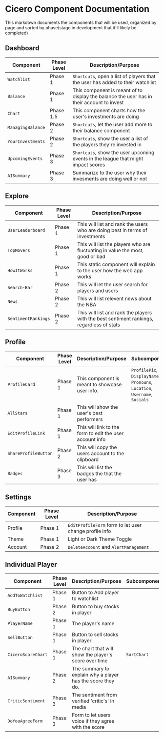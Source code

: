 # Cicero Component Documentation

This markdown documents the components that will be used, organized by page and sorted by phase(stage in development that it'll likely be completed)

## Dashboard

| Component         | Phase Level | Description/Purpose                                                                       |
| ----------------- | ----------- | ----------------------------------------------------------------------------------------- |
| `Watchlist`       | Phase 1     | `Shortcuts`, open a list of players that the user has added to their watchlist            |
| `Balance`         | Phase 1     | This component is meant of to display the balance the user has in their account to invest |
| `Chart`           | Phase 1.5   | This component charts how the user's investments are doing                                |
| `ManagingBalance` | Phase 2     | `Shortcuts`, let the user add more to their balance component                             |
| `YourInvestments` | Phase 2     | `Shortcuts`, show the user a list of the players they're invested in                      |
| `UpcomingEvents`  | Phase 3     | `Shortcuts`, show the user upcoming events in the league that might impact scores         |
| `AISummary`       | Phase 3     | Summarize to the user why their invesments are doing well or not                          |

## Explore

| Component           | Phase Level | Description/Purpose                                                                       |
| ------------------- | ----------- | ----------------------------------------------------------------------------------------- |
| `UserLeaderboard`   | Phase 1     | This will list and rank the users who are doing best in terms of investments              |
| `TopMovers`         | Phase 1     | This will list the players who are fluctuating in value the most, good or bad             |
| `HowItWorks`        | Phase 1     | This static component will explain to the user how the web app works                      |
| `Search-Bar`        | Phase 2     | This will let the user search for players and users                                       |
| `News`              | Phase 2     | This will list relevent news about the NBA                                                |
| `SentimentRankings` | Phase 2     | This will list and rank the players with the best sentiment rankings, regardless of stats |

## Profile

| Component            | Phase Level | Description/Purpose                                      | Subcomponents                                                                     |
| -------------------- | ----------- | -------------------------------------------------------- | --------------------------------------------------------------------------------- |
| `ProfileCard`        | Phase 1     | This component is meant to showcase user info.           | `ProfilePic`, `DisplayName`, `Bio`, `Pronouns`, `Location`, `Username`, `Socials` |
| `AllStars`           | Phase 1     | This will show the user's best performers                |
| `EditProfileLink`    | Phase 1     | This will link to the form to edit the user account info |
| `ShareProfileButton` | Phase 2     | This will copy the users account to the clipboard        |
| `Badges`             | Phase 3     | This will list the badges the that the user has          |

## Settings

| Component | Phase Level | Description/Purpose                                    |
| --------- | ----------- | ------------------------------------------------------ |
| Profile   | Phase 1     | `EditProfileForm` form to let user change profile info |
| Theme     | Phase 1     | Light or Dark Theme Toggle                             |
| Account   | Phase 2     | `DeleteAccount` and `AlertManagement`                  |

## Individual Player

| Component          | Phase Level | Description/Purpose                                        | Subcomponents |
| ------------------ | ----------- | ---------------------------------------------------------- | ------------- |
| `AddToWatchlist`   | Phase 1     | Button to Add player to watchlist                          |               |
| `BuyButton`        | Phase 2     | Button to buy stocks in player                             |               |
| `PlayerName`       | Phase 1     | The player's name                                          |               |
| `SellButton`       | Phase 1     | Button to sell stocks in player                            |               |
| `CiceroScoreChart` | Phase 1     | The chart that will show the player's score over time      | `SortChart`   |
| `AISummary`        | Phase 2     | The summary to explain why a player has the score they do. |               |
| `CriticSentiment`  | Phase 3     | The sentiment from verified 'critic's' in media            |               |
| `DoYouAgreeForm`   | Phase 3     | Form to let users voice if they agree with the score       |               |
